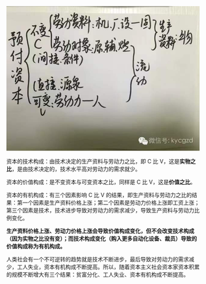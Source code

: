 ![](media/15749292522018.jpg)

资本的技术构成：由技术决定的生产资料与劳动力之比，即 C 比 V，这是**实物之比**，是由技术决定的，技术水平高对劳动力的需求就少。

资本的价值构成：是不变资本与可变资本之比，同样是 C 比 V，这是**价值之比**。

资本的有机构成：有三个因素影响 C 比 V 的结果，即生产资料与劳动力之比的结果：第一个因素是生产资料价格上涨；第二个因素是劳动力价格上涨即工资上涨；第三个因素是技术，技术进步导致对劳动力的需求减少，导致生产资料与劳动力比例变化。

**生产资料价格上涨、劳动力价格上涨会导致价值构成变化，但不会改变技术构成（因为实物之比没有变）；而技术构成变化（购入更多自动化设备、裁员）导致的价值构成称为有机构成。**

人类社会有一个不可逆转的趋势就是技术不断进步，最后导致对劳动力的需求减少，工人失业，资本有机构成不断提高。所以，随着资本主义社会资本家资本积累的规模不断增大有三个结果：贫富分化、工人失业、资本有机构成不断提高。
